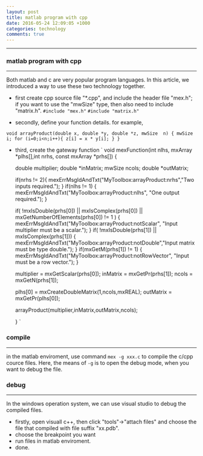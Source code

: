 ```yaml
---
layout: post
title: matlab program with cpp
date: 2016-05-24 12:09:05 +1000 
categories: technology
comments: true
---
```


----------
### matlab program with cpp ###
----------------------------

Both matlab and c are very popular program languages. In this article, we introduced a way to use these two technology together. 

- first create cpp source file "*.cpp", and include the header file "mex.h"; if you want to use the "mwSize" type, then also need to include "matrix.h".
    `#include "mex.h"`
    `#include "matrix.h"`

- secondly, define your function details. for example,

`
    void arrayProduct(double x, double *y, double *z, mwSize  n)
    {
    	mwSize  i;
    	for (i=0;i<n;i++){
    		z[i] = x * y[i];
    	}
    }
`
    
- third, create the gateway function
`
    void mexFunction(int nlhs, mxArray *plhs[],int nrhs, const mxArray *prhs[])
    {
    
    double multiplier;
    double *inMatrix;
    mwSize ncols;
    double *outMatrix;
    
    
    if(nrhs != 2){
    mexErrMsgIdAndTxt("MyToolbox:arrayProduct:nrhs","Two inputs required.");
    }
    if(nlhs != 1) {
    mexErrMsgIdAndTxt("MyToolbox:arrayProduct:nlhs",
      "One output required.");
    }
    
    if( !mxIsDouble(prhs[0]) || 
    mxIsComplex(prhs[0]) ||
    mxGetNumberOfElements(prhs[0]) != 1 ) {
    mexErrMsgIdAndTxt("MyToolbox:arrayProduct:notScalar",
      "Input multiplier must be a scalar.");
    }
    if( !mxIsDouble(prhs[1]) || 
    mxIsComplex(prhs[1])) {
    mexErrMsgIdAndTxt("MyToolbox:arrayProduct:notDouble","Input matrix must be type double.");
    }
    if(mxGetM(prhs[1]) != 1) {
    mexErrMsgIdAndTxt("MyToolbox:arrayProduct:notRowVector",
      "Input must be a row vector.");
    }
    
    
    
    multiplier = mxGetScalar(prhs[0]);
    inMatrix = mxGetPr(prhs[1]);
    ncols = mxGetN(prhs[1]);
    
    plhs[0] = mxCreateDoubleMatrix(1,ncols,mxREAL);
    outMatrix = mxGetPr(plhs[0]);
    
    arrayProduct(multiplier,inMatrix,outMatrix,ncols);
    
    }
`


### compile ###
---------------

in the matlab enviroment, use command `mex -g xxx.c` to compile the c/cpp cource files. Here, the means of `-g` is to open the debug mode, when you want to debug the file.


### debug ###
-------------

In the windows operation system, we can use visual studio to debug the compiled files.
- firstly, open visuall c++, then click "tools"->"attach files" and choose the file that compiled with file suffix "xx.pdb".
- choose the breakpoint you want
- run files in matlab enviroment.
- done.